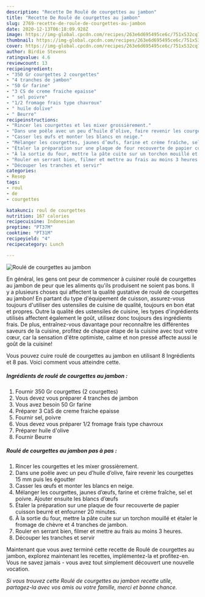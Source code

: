 ```yaml
---
description: "Recette De Roulé de courgettes au jambon"
title: "Recette De Roulé de courgettes au jambon"
slug: 2769-recette-de-roule-de-courgettes-au-jambon
date: 2020-12-13T06:18:09.928Z
image: https://img-global.cpcdn.com/recipes/263e6d695495ce6c/751x532cq70/roule-de-courgettes-au-jambon-photo-principale-de-la-recette.jpg
thumbnail: https://img-global.cpcdn.com/recipes/263e6d695495ce6c/751x532cq70/roule-de-courgettes-au-jambon-photo-principale-de-la-recette.jpg
cover: https://img-global.cpcdn.com/recipes/263e6d695495ce6c/751x532cq70/roule-de-courgettes-au-jambon-photo-principale-de-la-recette.jpg
author: Birdie Stevens
ratingvalue: 4.6
reviewcount: 13
recipeingredient:
- "350 Gr courgettes 2 courgettes"
- "4 tranches de jambon"
- "50 Gr farine"
- "3 CS de creme fraiche epaisse"
- " sel poivre"
- "1/2 fromage frais type chavroux"
- " huile dolive"
- " Beurre"
recipeinstructions:
- "Rincer les courgettes et les mixer grossièrement."
- "Dans une poêle avec un peu d’huile d’olive, faire revenir les courgettes 15 mm puis les égoutter"
- "Casser les œufs et monter les blancs en neige."
- "Mélanger les courgettes, jaunes d’œufs, farine et crème fraîche, sel et poivre. Ajouter ensuite les blancs d’œufs"
- "Étaler la préparation sur une plaque de four recouverte de papier cuisson beurré et enfourner 20 minutes."
- "À la sortie du four, mettre la pâte cuite sur un torchon mouillé et étaler le fromage de chèvre et 4 tranches de jambon."
- "Rouler en serrant bien, filmer et mettre au frais au moins 3 heures."
- "Découper les tranches et servir"
categories:
- Resep
tags:
- roul
- de
- courgettes

katakunci: roul de courgettes 
nutrition: 167 calories
recipecuisine: Indonesian
preptime: "PT37M"
cooktime: "PT31M"
recipeyield: "4"
recipecategory: Lunch

---
```



![Roulé de courgettes au jambon](https://img-global.cpcdn.com/recipes/263e6d695495ce6c/751x532cq70/roule-de-courgettes-au-jambon-photo-principale-de-la-recette.jpg)

En général, les gens ont peur de commencer à cuisiner roulé de courgettes au jambon de peur que les aliments qu'ils produisent ne soient pas bons. Il y a plusieurs choses qui affectent la qualité gustative de roulé de courgettes au jambon! En partant du type d'équipement de cuisson, assurez-vous toujours d'utiliser des ustensiles de cuisine de qualité, toujours en bon état et propres. Outre la qualité des ustensiles de cuisine, les types d'ingrédients utilisés affectent également le goût, utilisez donc toujours des ingrédients frais. De plus, entraînez-vous davantage pour reconnaître les différentes saveurs de la cuisine, profitez de chaque étape de la cuisine avec tout votre cœur, car la sensation d'être optimiste, calme et non pressé affecte aussi le goût de la cuisine!

<!--inarticleads1-->

Vous pouvez cuire roulé de courgettes au jambon en utilisant 8 Ingrédients et 8 pas. Voici comment vous atteindre cette.

##### Ingrédients de roulé de courgettes au jambon :

1. Fournir 350 Gr courgettes (2 courgettes)
1. Vous devez vous préparer 4 tranches de jambon
1. Vous avez besoin 50 Gr farine
1. Préparer 3 CàS de creme fraiche epaisse
1. Fournir  sel, poivre
1. Vous devez vous préparer 1/2 fromage frais type chavroux
1. Préparer  huile d&#39;olive
1. Fournir  Beurre




<!--inarticleads2-->

##### Roulé de courgettes au jambon pas à pas :

1. Rincer les courgettes et les mixer grossièrement.
1. Dans une poêle avec un peu d’huile d’olive, faire revenir les courgettes 15 mm puis les égoutter
1. Casser les œufs et monter les blancs en neige.
1. Mélanger les courgettes, jaunes d’œufs, farine et crème fraîche, sel et poivre. Ajouter ensuite les blancs d’œufs
1. Étaler la préparation sur une plaque de four recouverte de papier cuisson beurré et enfourner 20 minutes.
1. À la sortie du four, mettre la pâte cuite sur un torchon mouillé et étaler le fromage de chèvre et 4 tranches de jambon.
1. Rouler en serrant bien, filmer et mettre au frais au moins 3 heures.
1. Découper les tranches et servir




<!--inarticleads1-->

<p>
Maintenant que vous avez terminé cette recette de Roulé de courgettes au jambon, explorez maintenant les recettes, implémentez-la et profitez-en. Vous ne savez jamais - vous avez tout simplement découvert une nouvelle vocation.
</p>

<p>
<i>Si vous trouvez cette Roulé de courgettes au jambon recette utile, partagez-la avec vos amis ou votre famille, merci et bonne chance.</i>
</p>
